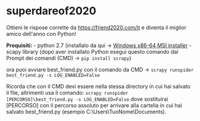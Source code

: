 
# superdareof2020
Ottieni le rispose corrette da https://friend2020.com/it e diventa il miglior amico dell'anno con Python!

  **Prequisiti:**
    - python 2.7  (installalo da qui -> [Windows x86-64 MSI installer](https://www.python.org/ftp/python/2.7.16/python-2.7.16.amd64.msi) 
    - scapy library (dopo aver installato Python esegui questo comando dal Prompt dei comandi (CMD) -> `pip install scrapy`)

ora puoi avviare best_friend.py con il comando da CMD -> `scrapy runspider best_friend.py -s LOG_ENABLED=False` 

 Ricorda che con il CMD devi essere nella stessa directory in cui hai salvato il file, altrimenti usa il comando:
 `scrapy runspider [PERCORSO]\best_friend.py -s LOG_ENABLED=False` 
 dove sostituirai [PERCORSO] con il percorso assoluto per arrivare alla cartella in cui hai salvato best_friend.py (esempio C:\Users\TuoNome\Documents\).
 
